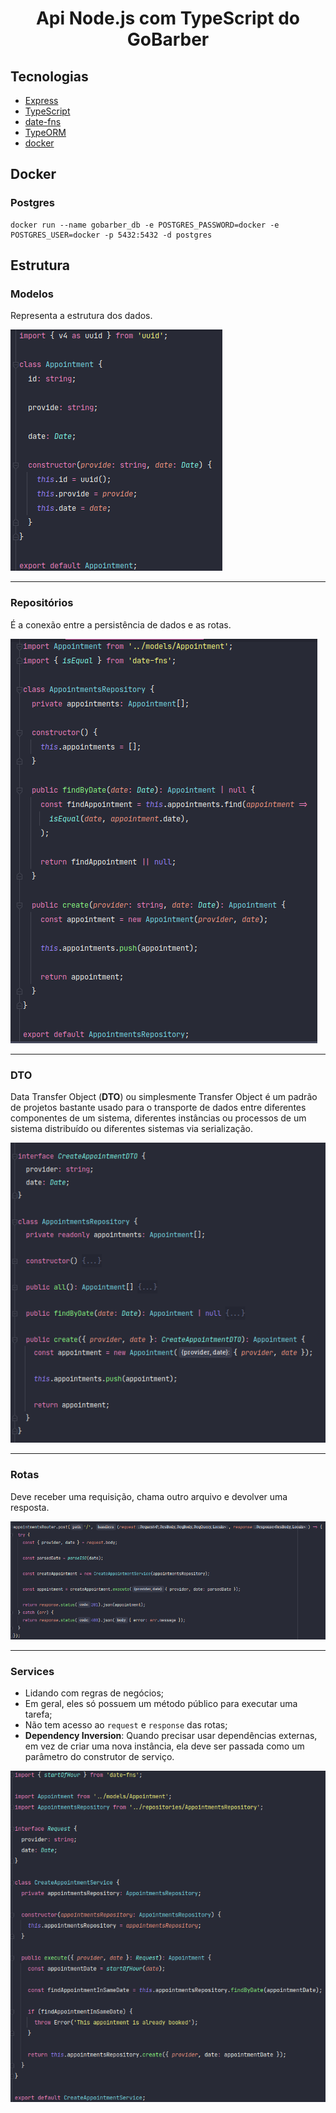 <h1 align="center">Api Node.js com TypeScript do GoBarber</h1>

<h2>Tecnologias</h2>

- [Express](https://expressjs.com/)
- [TypeScript](https://www.typescriptlang.org/)
- [date-fns](https://date-fns.org/)
- [TypeORM](https://typeorm.io/)
- [docker](https://www.docker.com/)

## Docker

### Postgres
```
docker run --name gobarber_db -e POSTGRES_PASSWORD=docker -e POSTGRES_USER=docker -p 5432:5432 -d postgres
```

## Estrutura

### Modelos

Representa a estrutura dos dados.

![Appointment Model](.github/appointment-model.png)

---

### Repositórios

É a conexão entre a persistência de dados e as rotas.

![Appointment repository](.github/appointments-repository.png)

---

### DTO

Data Transfer Object (**DTO**) ou simplesmente Transfer Object é um padrão de projetos bastante usado para o transporte
de dados entre diferentes componentes de um sistema, diferentes instâncias ou processos de um sistema distribuído ou
diferentes sistemas via serialização.

![DTO](.github/dto.png)

---

### Rotas

Deve receber uma requisição, chama outro arquivo e devolver uma resposta.

![Rota Post](.github/rotas.png)

---

### Services

- Lidando com regras de negócios;
- Em geral, eles só possuem um método público para executar uma tarefa;
- Não tem acesso ao `request` e `response` das rotas;
- **Dependency Inversion**: Quando precisar usar dependências externas, em vez de criar uma nova instância, ela deve ser
  passada como um parâmetro do construtor de serviço.

![Regra de Negocio](.github/regra-negocio.png)
  
